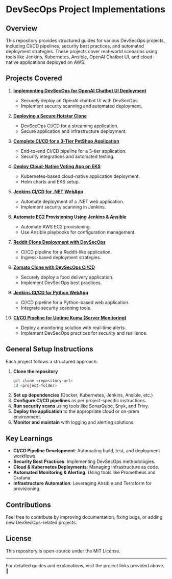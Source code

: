 # DevSecOps Project Implementations

## Overview
This repository provides structured guides for various DevSecOps projects, including CI/CD pipelines, security best practices, and automated deployment strategies. These projects cover real-world scenarios using tools like Jenkins, Kubernetes, Ansible, OpenAI Chatbot UI, and cloud-native applications deployed on AWS.

## Projects Covered
1. **[Implementing DevSecOps for OpenAI Chatbot UI Deployment](https://mrcloudbook.com/open-source-project-implementing-devsecops-for-openai-chatbot-ui-deployment-devsecops/)**
   - Securely deploy an OpenAI chatbot UI with DevSecOps.
   - Implement security scanning and automated deployment.
   
2. **[Deploying a Secure Hotstar Clone](https://mrcloudbook.com/devsecops-ci-cd-deploying-a-secure-hotstar-clone-even-if-youre-not-a-pro/)**
   - DevSecOps CI/CD for a streaming application.
   - Secure application and infrastructure deployment.

3. **[Complete CI/CD for a 3-Tier PetShop Application](https://mrcloudbook.com/devsecops-project-complete-ci-cd-3-tier-app-petshop/)**
   - End-to-end CI/CD pipeline for a 3-tier application.
   - Security integrations and automated testing.

4. **[Deploy Cloud-Native Voting App on EKS](https://mrcloudbook.com/kubernetes-project-deploy-cloud-native-voting-application-on-eks/)**
   - Kubernetes-based cloud-native application deployment.
   - Helm charts and EKS setup.

5. **[Jenkins CI/CD for .NET WebApp](https://mrcloudbook.com/jenkins-ci-cd-dotnet-webapp-devsecops-project/)**
   - Automate deployment of a .NET web application.
   - Implement security scanning in Jenkins.

6. **[Automate EC2 Provisioning Using Jenkins & Ansible](https://mrcloudbook.com/automate-ec2-provisioning-in-aws-using-jenkins-and-ansible-playbook/)**
   - Automate AWS EC2 provisioning.
   - Use Ansible playbooks for configuration management.

7. **[Reddit Clone Deployment with DevSecOps](https://mrcloudbook.com/reddit-clone-app-deployment-with-devsecops-ingress/)**
   - CI/CD pipeline for a Reddit-like application.
   - Ingress-based deployment strategies.

8. **[Zomato Clone with DevSecOps CI/CD](https://mrcloudbook.com/zomato-clone-app-with-devsecops-ci-cd/)**
   - Securely deploy a food delivery application.
   - Implement DevSecOps best practices.

9. **[Jenkins CI/CD for Python WebApp](https://mrcloudbook.com/ci-cd-devsecops-project-with-jenkins-python-webapp/)**
   - CI/CD pipeline for a Python-based web application.
   - Integrate security scanning tools.

10. **[CI/CD Pipeline for Uptime Kuma (Server Monitoring)](https://mrcloudbook.com/ci-cd-pipeline-for-uptime-kuma-get-real-time-call-alerts-for-server-downtime-open-source-monitoring/)**
    - Deploy a monitoring solution with real-time alerts.
    - Implement DevSecOps practices for security and resilience.

## General Setup Instructions
Each project follows a structured approach:
1. **Clone the repository**
   ```sh
   git clone <repository-url>
   cd <project-folder>
   ```
2. **Set up dependencies** (Docker, Kubernetes, Jenkins, Ansible, etc.)
3. **Configure CI/CD pipelines** as per project-specific instructions.
4. **Run security scans** using tools like SonarQube, Snyk, and Trivy.
5. **Deploy the application** to the appropriate cloud or on-prem environment.
6. **Monitor and maintain** with logging and alerting solutions.

## Key Learnings
- **CI/CD Pipeline Development**: Automating build, test, and deployment workflows.
- **Security Best Practices**: Implementing DevSecOps methodologies.
- **Cloud & Kubernetes Deployments**: Managing infrastructure as code.
- **Automated Monitoring & Alerting**: Using tools like Prometheus and Grafana.
- **Infrastructure Automation**: Leveraging Ansible and Terraform for provisioning.

## Contributions
Feel free to contribute by improving documentation, fixing bugs, or adding new DevSecOps-related projects.

## License
This repository is open-source under the MIT License.

---
For detailed guides and explanations, visit the project links provided above. 🚀

